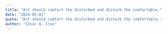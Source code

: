 ```yaml
---
title: "Art should comfort the disturbed and disturb the comfortable."
date: "2024-05-01"
quote: "Art should comfort the disturbed and disturb the comfortable.."
author: "César A. Cruz"
---
```

